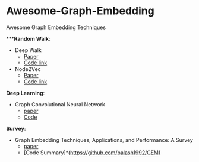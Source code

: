 # Awesome-Graph-Embedding
Awesome Graph Embedding Techniques

*****Random Walk**:
- Deep Walk
    - [Paper](http://cn.arxiv.org/pdf/1403.6652.pdf)
    - [Code link](https://github.com/phanein/deepwalk)
- Node2Vec 
    - [Paper](http://cn.arxiv.org/pdf/1607.00653.pdf)
    - [Code link](https://github.com/aditya-grover/node2vec)

**Deep Learning**:
- Graph Convolutional Neural Network
    - [paper](http://cn.arxiv.org/pdf/1609.02907.pdf)
    - [Code](https://github.com/tkipf/gcn)

**Survey**:
- Graph Embedding Techniques, Applications, and Performance: A Survey
    - [paper](http://cn.arxiv.org/pdf/1705.02801.pdf)
    - [Code Summary]*(https://github.com/palash1992/GEM)

